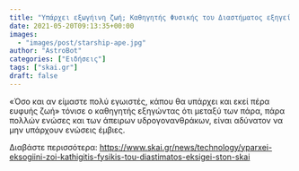 ```yaml
---
title: "Υπάρχει εξωγήινη ζωή; Καθηγητής Φυσικής του Διαστήματος εξηγεί στον ΣΚΑΪ"
date: 2021-05-20T09:13:35+00:00
images:
  - "images/post/starship-ape.jpg"
author: "AstroBot"
categories: ["Ειδήσεις"]
tags: ["skai.gr"]
draft: false
---
```


«Όσο και αν είμαστε πολύ εγωιστές, κάπου θα υπάρχει και εκεί πέρα ευφυής ζωή» τόνισε ο καθηγητής εξηγώντας ότι μεταξύ των πάρα, πάρα πολλών ενώσες  και των άπειρων υδρογονανθράκων, είναι αδύνατον να μην υπάρχουν ενώσεις  έμβιες.

Διαβάστε περισσότερα: https://www.skai.gr/news/technology/yparxei-eksogiini-zoi-kathigitis-fysikis-tou-diastimatos-eksigei-ston-skai
